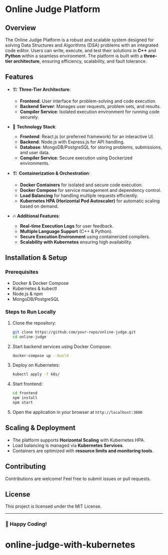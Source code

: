 ﻿# Online Judge Platform

## Overview
The Online Judge Platform is a robust and scalable system designed for solving Data Structures and Algorithms (DSA) problems with an integrated code editor. Users can write, execute, and test their solutions in **C++** and **Python** within a seamless environment. The platform is built with a **three-tier architecture**, ensuring efficiency, scalability, and fault tolerance.

## Features
- 🏗 **Three-Tier Architecture**:  
  - **Frontend**: User interface for problem-solving and code execution.  
  - **Backend Server**: Manages user requests, problem sets, and results.  
  - **Compiler Service**: Isolated execution environment for running code securely.  

- 🚀 **Technology Stack**:  
  - **Frontend**: React.js (or preferred framework) for an interactive UI.  
  - **Backend**: Node.js with Express.js for API handling.  
  - **Database**: MongoDB/PostgreSQL for storing problems, submissions, and user data.  
  - **Compiler Service**: Secure execution using Dockerized environments.  

- 🏗 **Containerization & Orchestration**:  
  - **Docker Containers** for isolated and secure code execution.  
  - **Docker Compose** for service management and dependency control.  
  - **Load Balancing** for handling multiple requests efficiently.  
  - **Kubernetes HPA (Horizontal Pod Autoscaler)** for automatic scaling based on demand.  

- 🔥 **Additional Features**:  
  - **Real-time Execution Logs** for user feedback.  
  - **Multiple Language Support** (C++ & Python).  
  - **Secure Execution Environment** using containerized compilers.  
  - **Scalability with Kubernetes** ensuring high availability.  

## Installation & Setup

### Prerequisites
- Docker & Docker Compose  
- Kubernetes & kubectl  
- Node.js & npm  
- MongoDB/PostgreSQL  

### Steps to Run Locally
1. Clone the repository:  
   ```bash
   git clone https://github.com/your-repo/online-judge.git
   cd online-judge
   ```
2. Start backend services using Docker Compose:  
   ```bash
   docker-compose up --build
   ```
3. Deploy on Kubernetes:  
   ```bash
   kubectl apply -f k8s/
   ```
4. Start frontend:  
   ```bash
   cd frontend
   npm install
   npm start
   ```
5. Open the application in your browser at `http://localhost:3000`

## Scaling & Deployment
- The platform supports **Horizontal Scaling** with Kubernetes HPA.  
- Load balancing is managed via **Kubernetes Services**.  
- Containers are optimized with **resource limits and monitoring tools**.  

## Contributing
Contributions are welcome! Feel free to submit issues or pull requests.  

## License
This project is licensed under the MIT License.  

---

### 🚀 Happy Coding!
# online-judge-with-kubernetes

